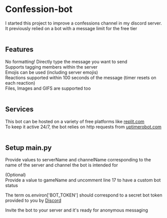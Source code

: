 # Confession-bot  
I started this project to improve a confessions channel in my discord server. It previously relied on a bot with a message limit for the free tier   
&nbsp;  

## Features  
No formatting! Directly type the message you want to send  
Supports tagging members within the server  
Emojis can be used (including server emojis)  
Reactions supported within 100 seconds of the message (timer resets on each reaction)  
Files, Images and GIFS are supported too  
&nbsp;  

## Services  
This bot can be hosted on a variety of free platforms like [replit.com](https://replit.com)  
To keep it active 24/7, the bot relies on http requests from [uptimerobot.com](https://uptimerobot.com/)  
&nbsp;  
  
## Setup main.py  
Provide values to serverName and channelName corresponding to the name of the server and channel the bot is intended for  

(Optional)  
Provide a value to gameName and uncomment line 17 to have a custom bot status 

The term os.environ['BOT_TOKEN'] should correspond to a secret bot token provided to you by [Discord]([https://discord.com/developers/applications])  

Invite the bot to your server and it's ready for anonymous messaging
